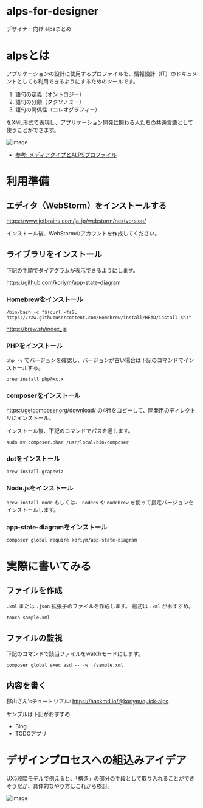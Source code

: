# alps-for-designer

デザイナー向け alpsまとめ

# alpsとは

アプリケーションの設計に使用するプロファイルを、情報設計（IT）のドキュメントとしても利用できるようにするためのツールです。

1. 語句の定義（オントロジー）
2. 語句の分類（タクソノミー）
3. 語句の関係性（コレオグラフィー）

をXML形式で表現し、アプリケーション開発に関わる人たちの共通言語として使うことができます。

![image](https://user-images.githubusercontent.com/18522005/128454657-4ec0f6dc-adfc-43d1-803f-7045a4b905e6.png)

- [参考: メディアタイプとALPSプロファイル](https://qiita.com/koriym/items/2e928efb2167d559052e)

# 利用準備

## エディタ（WebStorm）をインストールする

https://www.jetbrains.com/ja-jp/webstorm/nextversion/

インストール後、WebStormのアカウントを作成してください。

## ライブラリをインストール

下記の手順でダイアグラムが表示できるようにします。

https://github.com/koriym/app-state-diagram

### Homebrewをインストール

```
/bin/bash -c "$(curl -fsSL https://raw.githubusercontent.com/Homebrew/install/HEAD/install.sh)"
```

https://brew.sh/index_ja

### PHPをインストール

`php -v` でバージョンを確認し、バージョンが古い場合は下記のコマンドでインストールする。

```
brew install php@xx.x
```

### composerをインストール

https://getcomposer.org/download/ の4行をコピーして、開発用のディレクトリにインストール。

インストール後、下記のコマンドでパスを通します。

```
sudo mv composer.phar /usr/local/bin/composer
```

### dotをインストール

```
brew install graphviz
```

### Node.jsをインストール

`brew install node` もしくは、 `nodenv` や `nodebrew` を使って指定バージョンをインストールします。

### app-state-diagramをインストール

```
composer global require koriym/app-state-diagram
```

# 実際に書いてみる

## ファイルを作成

`.xml` または `.json` 拡張子のファイルを作成します。 最初は `.xml` がおすすめ。

```
touch sample.xml
```

## ファイルの監視

下記のコマンドで該当ファイルをwatchモードにします。

```
composer global exec asd -- -w ./sample.xml
```

## 内容を書く

郡山さん'sチュートリアル: https://hackmd.io/@koriym/quick-alps

サンプルは下記がおすすめ

- Blog
- TODOアプリ

# デザインプロセスへの組込みアイデア

UX5段階モデルで例えると、「構造」の部分の手段として取り入れることができそうだが、具体的なやり方はこれから検討。

![image](https://user-images.githubusercontent.com/18522005/128459717-ffeb2795-d436-4d1e-845b-c47742e3210c.png)

